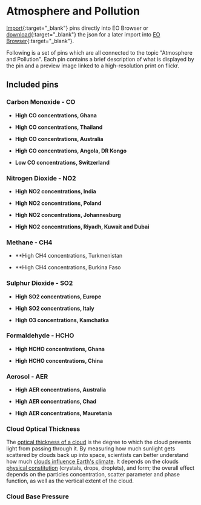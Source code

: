 # Atmosphere and Pollution

[Import](https://apps.sentinel-hub.com/eo-browser/?sharedPinsListId=fd18e387-01b8-49b7-8611-f08ee9fdb73d){:target="_blank"} pins directly into EO Browser or [download](Atmosphere_and_Pollution.json){:target="_blank"} the json for a later import into [EO Browser](https://apps.sentinel-hub.com/eo-browser/?zoom=10&lat=41.9&lng=12.5&themeId=DEFAULT-THEME){:target="_blank"}.

Following is a set of pins which are all connected to the topic "Atmosphere and Pollution". Each pin contains a brief description of what is displayed by the pin and a preview image linked to a high-resolution print on flickr.

## Included pins 

### Carbon Monoxide - CO

- **High CO concentrations, Ghana**

- **High CO concentrations, Thailand**

- **High CO concentrations, Australia**

- **High CO concentrations, Angola, DR Kongo**

- **Low CO concentrations, Switzerland**

### Nitrogen Dioxide - NO2

- **High NO2 concentrations, India**

- **High NO2 concentrations, Poland**

- **High NO2 concentrations, Johannesburg**

- **High NO2 concentrations, Riyadh, Kuwait and Dubai**

### Methane - CH4

- **High CH4 concentrations, Turkmenistan

- **High CH4 concentrations, Burkina Faso

### Sulphur Dioxide - SO2

- **High SO2 concentrations, Europe**

- **High SO2 concentrations, Italy**

- **High O3 concentrations, Kamchatka**

### Formaldehyde - HCHO

- **High HCHO concentrations, Ghana**

- **High HCHO concentrations, China**

### Aerosol - AER

- **High AER concentrations, Australia**

- **High AER concentrations, Chad**

- **High AER concentrations, Mauretania**

### Cloud Optical Thickness

The [optical thickness of a cloud](https://cloudatlas.wmo.int/en/optical-thickness.html) is the degree to which the cloud prevents light from passing through it. By measuring how much sunlight gets scattered by clouds back up into space, scientists can better understand how much [clouds influence Earth's climate](https://neo.sci.gsfc.nasa.gov/view.php?datasetId=MYDAL2_M_CLD_OT). It depends on the clouds [physical constitution](http://glossary.ametsoc.org/wiki/Optical_thickness) (crystals, drops, droplets), and form; the overall effect depends on the particles concentration, scatter parameter and phase function, as well as the vertical extent of the cloud. 

### Cloud Base Pressure

